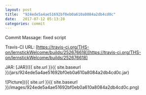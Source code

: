 ```yaml
---
layout: post
title:  "924ede5a4ae51692bf0eb0a610a8084a2db4cd0c"
date:   2017-07-12 05:13:28
categories: commit
---
```


Commit Massage: fixed script  

Travis-CI URL: [https://travis-ci.org/THS-on/lernstickWelcome/builds/252676618](https://travis-ci.org/THS-on/lernstickWelcome/builds/252676618)

JAR: [JAR]({{ site.url }}{{ site.baseurl }}/jars/924ede5a4ae51692bf0eb0a610a8084a2db4cd0c.jar)

![Picture]({{ site.url }}{{ site.baseurl }}/images/924ede5a4ae51692bf0eb0a610a8084a2db4cd0c.png)

